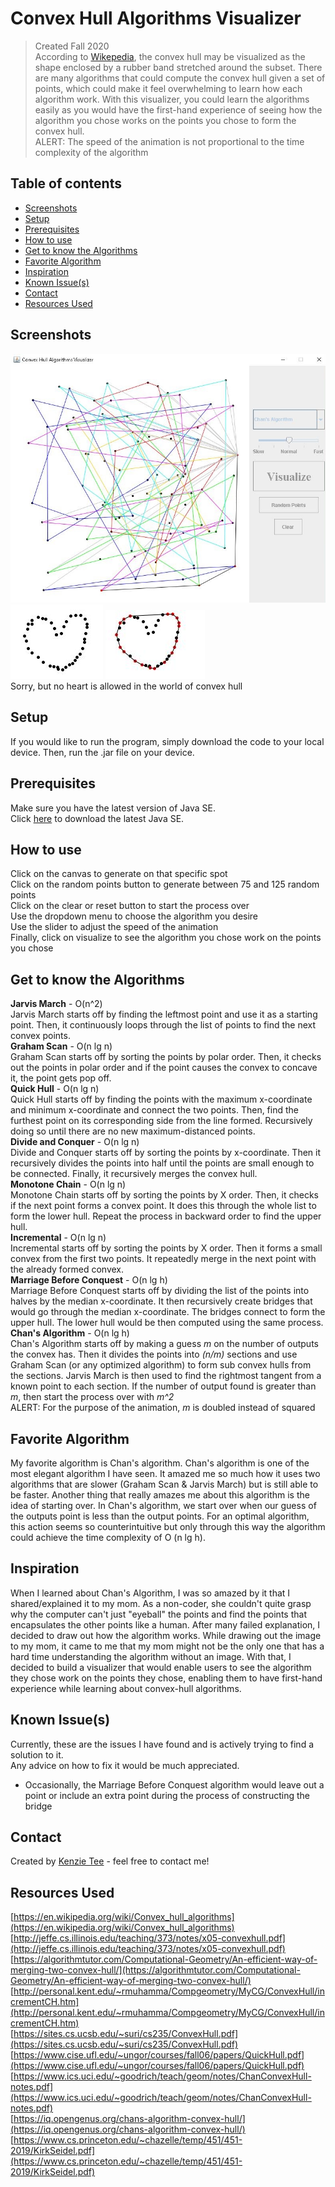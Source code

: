 # Convex Hull Algorithms Visualizer
> Created Fall 2020<br>
> According to [Wikepedia](https://en.wikipedia.org/wiki/Convex_hull), the convex hull may be visualized as the shape enclosed by a rubber band stretched around the subset.
> There are many algorithms that could compute the convex hull given a set of points, which could make it feel overwhelming to learn how each algorithm work. 
> With this visualizer, you could learn the algorithms easily as you would have the first-hand experience of seeing 
> how the algorithm you chose works on the points you chose to form the convex hull. <br>
> ALERT: The speed of the animation is not proportional to the time complexity of the algorithm

## Table of contents
* [Screenshots](#screenshots)
* [Setup](#setup)
* [Prerequisites](#prerequisites)
* [How to use](#how-to-use)
* [Get to know the Algorithms](#get-to-know-the-algorithms)
* [Favorite Algorithm](#favorite-algorithm)
* [Inspiration](#inspiration)
* [Known Issue(s)](#known-issue)
* [Contact](#contact)
* [Resources Used](#resources-used)

## Screenshots
![screenshot3](./Screenshots/screenshot3.JPG) <br>
![screenshot1](./Screenshots/screenshot1.JPG)
![screenshot2](./Screenshots/screenshot2.JPG) <br>
Sorry, but no heart is allowed in the world of convex hull

## Setup
If you would like to run the program, simply download the code to your local device. Then, run the .jar file on your device.

## Prerequisites
Make sure you have the latest version of Java SE. <br>
Click [here](https://www.oracle.com/java/technologies/javase-downloads.html) to download the latest Java SE.

## How to use 
Click on the canvas to generate on that specific spot <br>
Click on the random points button to generate between 75 and 125 random points <br> 
Click on the clear or reset button to start the process over <br>
Use the dropdown menu to choose the algorithm you desire <br> 
Use the slider to adjust the speed of the animation <br>
Finally, click on visualize to see the algorithm you chose work on the points you chose 

## Get to know the Algorithms
**Jarvis March** - O(n^2) <br> 
Jarvis March starts off by finding the leftmost point and use it as a starting point. Then, it continuously loops through the 
list of points to find the next convex points. 
<br>
**Graham Scan** - O(n lg n) <br>
Graham Scan starts off by sorting the points by polar order. Then, it checks out the points in polar order and if the point causes 
the convex to concave it, the point gets pop off.
<br>
**Quick Hull** - O(n lg n) <br>
Quick Hull starts off by finding the points with the maximum x-coordinate and minimum x-coordinate and connect the two points. 
Then, find the furthest point on its corresponding side from the line formed. Recursively doing so until there are no new maximum-distanced points.
<br>
**Divide and Conquer** - O(n lg n) <br>
Divide and Conquer starts off by sorting the points by x-coordinate. Then it recursively divides the points into half until the points are small enough
to be connected. Finally, it recursively merges the convex hull. 
<br>
**Monotone Chain** - O(n lg n) <br>
Monotone Chain starts off by sorting the points by X order. Then, it checks if the next point forms a convex point. It does this through 
the whole list to form the lower hull. Repeat the process in backward order to find the upper hull. 
<br>
**Incremental** - O(n lg n) <br>
Incremental starts off by sorting the points by X order. Then it forms a small convex from the first two points. It repeatedly merge in the next point
with the already formed convex. 
<br>
**Marriage Before Conquest** - O(n lg h) <br>
Marriage Before Conquest starts off by dividing the list of the points into halves by the median x-coordinate. It then recursively create bridges that would 
go through the median x-coordinate. The bridges connect to form the upper hull. The lower hull would be then computed using the same process. 
<br>
**Chan's Algorithm** - O(n lg h) <br>
Chan's Algorithm starts off by making a guess <i>m</i> on the number of outputs the convex has. Then it divides the points into <i>(n/m)</i> sections and use 
Graham Scan (or any optimized algorithm) to form sub convex hulls from the sections. Jarvis March is then used to find the rightmost tangent from 
a known point to each section. If the number of output found is greater than <i>m</i>, then start the process over with <i>m^2</i> <br>
ALERT: For the purpose of the animation, <i>m</i> is doubled instead of squared

## Favorite Algorithm
My favorite algorithm is Chan's algorithm. Chan's algorithm is one of the most elegant algorithm I have seen. 
It amazed me so much how it uses two algorithms that are slower (Graham Scan & Jarvis March) but is still able to be faster. 
Another thing that really amazes me about this algorithm is the idea of starting over. In Chan's algorithm, we start over when 
our guess of the outputs point is less than the output points. For an optimal algorithm, this action seems so counterintuitive 
but only through this way the algorithm could achieve the time complexity of O (n lg h).  

## Inspiration
When I learned about Chan's Algorithm, I was so amazed by it that I shared/explained it to my mom. 
As a non-coder, she couldn't quite grasp why the computer can't just "eyeball" the points and find the points that encapsulates the other points like a human. 
After many failed explanation, I decided to draw out how the algorithm works. 
While drawing out the image to my mom, it came to me that my mom might not be the only one that has a hard time understanding the algorithm without an image.
With that, I decided to build a visualizer that would enable users to see the algorithm they chose work on the points they chose, enabling them to 
have first-hand experience while learning about convex-hull algorithms. 

## Known Issue(s)
Currently, these are the issues I have found and is actively trying to find a solution to it. <br>
Any advice on how to fix it would be much appreciated. 
 - Occasionally, the Marriage Before Conquest algorithm would leave out a point or include an extra point during the process of constructing the bridge 
 
## Contact
Created by [Kenzie Tee](https://www.linkedin.com/in/kenzie-tee-1276701b2/) - feel free to contact me!

## Resources Used 
[https://en.wikipedia.org/wiki/Convex_hull_algorithms](https://en.wikipedia.org/wiki/Convex_hull_algorithms) <br>
[http://jeffe.cs.illinois.edu/teaching/373/notes/x05-convexhull.pdf](http://jeffe.cs.illinois.edu/teaching/373/notes/x05-convexhull.pdf) <br>
[https://algorithmtutor.com/Computational-Geometry/An-efficient-way-of-merging-two-convex-hull/](https://algorithmtutor.com/Computational-Geometry/An-efficient-way-of-merging-two-convex-hull/) <br>
[http://personal.kent.edu/~rmuhamma/Compgeometry/MyCG/ConvexHull/incrementCH.htm](http://personal.kent.edu/~rmuhamma/Compgeometry/MyCG/ConvexHull/incrementCH.htm) <br>
[https://sites.cs.ucsb.edu/~suri/cs235/ConvexHull.pdf](https://sites.cs.ucsb.edu/~suri/cs235/ConvexHull.pdf) <br>
[https://www.cise.ufl.edu/~ungor/courses/fall06/papers/QuickHull.pdf](https://www.cise.ufl.edu/~ungor/courses/fall06/papers/QuickHull.pdf) <br>
[https://www.ics.uci.edu/~goodrich/teach/geom/notes/ChanConvexHull-notes.pdf](https://www.ics.uci.edu/~goodrich/teach/geom/notes/ChanConvexHull-notes.pdf) <br>
[https://iq.opengenus.org/chans-algorithm-convex-hull/](https://iq.opengenus.org/chans-algorithm-convex-hull/) <br>
[https://www.cs.princeton.edu/~chazelle/temp/451/451-2019/KirkSeidel.pdf](https://www.cs.princeton.edu/~chazelle/temp/451/451-2019/KirkSeidel.pdf) <br>

